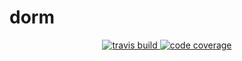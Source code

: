# dorm

<div align="center">
  <a href="https://travis-ci.org/ksewo/dorm">
    <img src="https://travis-ci.org/ksewo/dorm.svg?branch=master" alt="travis build"/>
  </a>
  <a href="https://codecov.io/gh/ksewo/dorm">
    <img src="https://codecov.io/gh/ksewo/dorm/branch/master/graph/badge.svg" alt="code coverage"/>
  </a>
</div>

